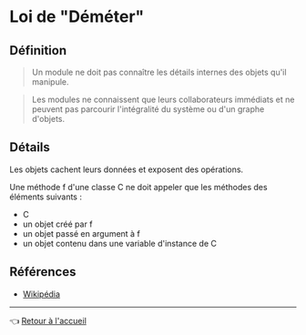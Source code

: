 # Loi de "Déméter"

## Définition

> Un module ne doit pas connaître les détails internes des objets qu'il manipule.

> Les modules ne connaissent que leurs collaborateurs immédiats et ne peuvent pas parcourir l'intégralité du système ou d'un graphe d'objets.

## Détails

Les objets cachent leurs données et exposent des opérations.

Une méthode f d'une classe C ne doit appeler que les méthodes des éléments suivants :

* C
* un objet créé par f
* un objet passé en argument à f
* un objet contenu dans une variable d'instance de C

## Références

* [Wikipédia](https://fr.wikipedia.org/wiki/Loi_de_D%C3%A9m%C3%A9ter)

---
:point_left: [Retour à l'accueil](../README.md)
